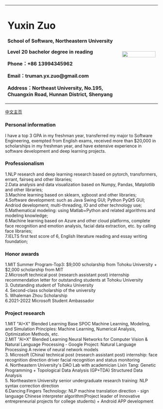 <table border="0">
  <tr>
    <td width="75%">
      <h1>Yuxin Zuo</h1>
      <p><b>School of Software, Northeastern University</b></p>
      <p><b>Level 20 bachelor degree in reading</b></p>
      <p><b>Phone：+86 13994345962</b></p>
      <p><b>Email：truman.yx.zuo@gmail.com</b></p>
      <p><b>Address：Northeast University, No.195, Chuangxin Road, Hunnan District, Shenyang</b></p>
    </td>
    <td width="25%">
      <img src="https://z3.ax1x.com/2021/09/25/4szkNR.jpg" width="100%">      
    </td>
  </tr>
</table>

[中文主页](https://truman-zyx.github.io/yx.zuo.io/)  

###  Personal information
I have a top 3 GPA in my freshman year, transferred my major to Software Engineering, exempted from English exams, received more than $20,000 in scholarships in my freshman year, and have extensive experience in software development and deep learning projects.

###  Professionalism
1.NLP research and deep learning research based on pytorch, transformers, errant, fairseq and other libraries;  
2.Data analysis and data visualization based on Numpy, Pandas, Matplotlib and other libraries;  
3.Machine learning based on sklearn, xgboost and other libraries;  
4.Software development: such as Java Swing GUI; Python PyQt5 GUI; Andriod development; multi-threading, IO and other technology use;  
5.Mathematical modeling: using Matlab+Python and related algorithms and modeling knowledge;  
6.Machine learning based on Azure and other cloud platforms, complete face recognition and emotion analysis, facial data extraction, etc. by calling face libraries;  
7.IELTS first test score of 6, English literature reading and essay writing foundation;  


###  Honor awards
1.MIT Summer Program-Top3: $9,000 scholarship from Tohoku University + $2,000 scholarship from MIT  
2.Microsoft technical post (research assistant post) internship recommendation letter for outstanding students at Tohoku University  
3. Outstanding student of Tohoku University  
4. Second-class scholarship of the university  
5. Whaleman Zhou Scholarship  
6.2021-2022 Microsoft Student Ambassador  

###  Project research
1.MIT "AI+X" Blended Learning Base SPOC Machine Learning, Modeling, and Simulation Principles: Machine Learning, Numerical Analysis, Optimization Methods, etc.  
2.MIT "AI+X" Blended Learning Neural Networks for Computer Vision & Natural Language Processing - Google Project: Natural Language Processing A review of neural network models  
3. Microsoft (China) technical post (research assistant post) internship: face recognition direction driver facial recognition and status monitoring  
4. Northeastern University's DAO Lab with academician Lixin Tang: Genetic Programming + Topological Data Analysis (GP+TDA) Structured Data Analysis  
5. Northeastern University senior undergraduate research training: NLP syntax correction direction  
6.Dancing Fingers Technology: NLP machine translation direction - sign language Chinese interpreter algorithm(Project leader of Innovative entrepreneurial projects for college students) + Android APP development    


